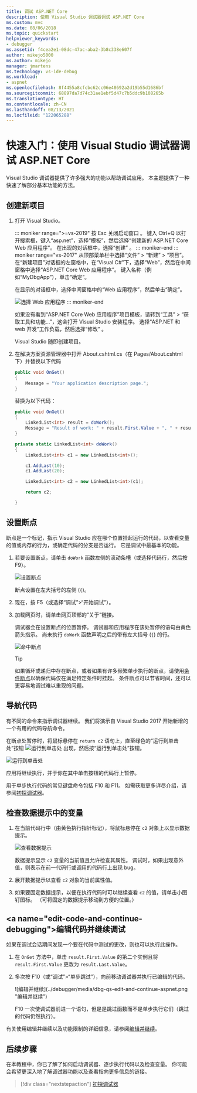 ```yaml
---
title: 调试 ASP.NET Core
description: 使用 Visual Studio 调试器调试 ASP.NET Core
ms.custom: mvc
ms.date: 08/06/2018
ms.topic: quickstart
helpviewer_keywords:
- debugger
ms.assetid: f4cea2e1-08dc-47ac-aba2-3b8c338e607f
author: mikejo5000
ms.author: mikejo
manager: jmartens
ms.technology: vs-ide-debug
ms.workload:
- aspnet
ms.openlocfilehash: 8f4455a8cfcbc62cc06e48692a2d19b55d1686bf
ms.sourcegitcommit: 68897da7d74c31ae1ebf5d47c7b5ddc9b108265b
ms.translationtype: HT
ms.contentlocale: zh-CN
ms.lasthandoff: 08/13/2021
ms.locfileid: "122065288"
---
```

# <a name="quickstart-debug-aspnet-core-with-the-visual-studio-debugger"></a>快速入门：使用 Visual Studio 调试器调试 ASP.NET Core

Visual Studio 调试器提供了许多强大的功能以帮助调试应用。 本主题提供了一种快速了解部分基本功能的方法。

## <a name="create-a-new-project"></a>创建新项目

1. 打开 Visual Studio。

    ::: moniker range=">=vs-2019"
    按 Esc 关闭启动窗口  。 键入 Ctrl+Q 以打开搜索框，键入“asp.net”，选择“模板”，然后选择“创建新的 ASP.NET Core Web 应用程序”。 在出现的对话框中，选择“创建”  。
    ::: moniker-end
    ::: moniker range="vs-2017"
    从顶部菜单栏中选择“文件” > “新建” > “项目”。 在“新建项目”对话框的左窗格中，在“Visual C#”下，选择“Web”，然后在中间窗格中选择“ASP.NET Core Web 应用程序”。 键入名称（例如“MyDbgApp”），单击“确定”。

    在显示的对话框中，选择中间窗格中的“Web 应用程序”，然后单击“确定”。

    ![选择 Web 应用程序](../debugger/media/dbg-qs-aspnet-choose-web-app.png)
    ::: moniker-end

    如果没有看到“ASP.NET Core Web 应用程序”项目模板，请转到“工具” > “获取工具和功能...”，这会打开 Visual Studio 安装程序。 选择“ASP.NET 和 web 开发”工作负载，然后选择“修改” 。

    Visual Studio 随即创建项目。

1. 在解决方案资源管理器中打开 About.cshtml.cs（在 Pages/About.cshtml 下）并替换以下代码

    ```csharp
    public void OnGet()
    {
        Message = "Your application description page.";
    }
    ```

    替换为以下代码：

    ```csharp
    public void OnGet()
    {
        LinkedList<int> result = doWork();
        Message = "Result of work: " + result.First.Value + ", " + result.First.Value;
    }

    private static LinkedList<int> doWork()
    {
        LinkedList<int> c1 = new LinkedList<int>();

        c1.AddLast(10);
        c1.AddLast(20);

        LinkedList<int> c2 = new LinkedList<int>(c1);

        return c2;

    }
    ```

## <a name="set-a-breakpoint"></a>设置断点

断点是一个标记，指示 Visual Studio 应在哪个位置挂起运行的代码，以查看变量的值或内存的行为，或确定代码的分支是否运行。 它是调试中最基本的功能。

1. 若要设置断点，请单击 `doWork` 函数左侧的滚动条槽（或选择代码行，然后按 F9）。

    ![设置断点](../debugger/media/dbg-qs-set-breakpoint-aspnet.png)

    断点设置在左大括号的左侧 (`{`)。

1. 现在，按 F5（或选择“调试”>“开始调试”）。

1. 加载网页时，请单击网页顶部的“关于”链接。

    调试器会在设置断点的位置暂停。 调试器和应用程序在该处暂停的语句由黄色箭头指示。 尚未执行 `doWork` 函数声明之后的带有左大括号 (`{`) 的行。

    ![命中断点](../debugger/media/dbg-qs-hit-breakpoint-aspnet.png)

    > [!TIP]
    > 如果循环或递归中存在断点，或者如果有许多频繁单步执行的断点，请使用[条件断点](../debugger/using-breakpoints.md#BKMK_Specify_a_breakpoint_condition_using_a_code_expression)以确保代码仅在满足特定条件时挂起。 条件断点可以节省时间，还可以更容易地调试难以重现的问题。

## <a name="navigate-code"></a>导航代码

有不同的命令来指示调试器继续。 我们将演示自 Visual Studio 2017 开始新增的一个有用的代码导航命令。

在断点处暂停时，将鼠标悬停在 `return c2` 语句上，直至绿色的“运行到单击处”按钮 ![运行到单击处](../debugger/media/dbg-tour-run-to-click.png) 出现，然后按“运行到单击处”按钮。

![运行到单击处](../debugger/media/dbg-qs-run-to-click-aspnet.png)

应用将继续执行，并于你在其中单击按钮的代码行上暂停。

用于单步执行代码的常见键盘命令包括 F10 和 F11。 如需获取更多详尽介绍，请参阅[初探调试器](../debugger/debugger-feature-tour.md)。

## <a name="inspect-variables-in-a-datatip"></a>检查数据提示中的变量

1. 在当前代码行中（由黄色执行指针标记），将鼠标悬停在 `c2` 对象上以显示数据提示。

    ![查看数据提示](../debugger/media/dbg-qs-data-tip-aspnet.png)

    数据提示显示 `c2` 变量的当前值且允许检查其属性。 调试时，如果出现意外值，则表示在前一代码行或调用的代码行上出现 bug。

2. 展开数据提示以查看 `c2` 对象的当前属性值。

3. 如果要固定数据提示，以便在执行代码时可以继续查看 `c2` 的值，请单击小图钉图标。 （可将固定的数据提示移动到方便的位置。）

## <a name="edit-code-and-continue-debugging&quot;></a>编辑代码并继续调试

如果在调试会话期间发现一个要在代码中测试的更改，则也可以执行此操作。

1. 在 `OnGet` 方法中，单击 `result.First.Value` 的第二个实例且将 `result.First.Value` 更改为 `result.Last.Value`。

1. 多次按 F10（或“调试”>“单步跳过”），向前移动调试器并执行已编辑的代码。

    ![编辑并继续](../debugger/media/dbg-qs-edit-and-continue-aspnet.png &quot;编辑并继续")

    F10 一次使调试器前进一个语句，但是是跳过函数而不是单步执行它们（跳过的代码仍然执行）。

有关使用编辑并继续以及功能限制的详细信息，请参阅[编辑并继续](../debugger/edit-and-continue.md)。

## <a name="next-steps"></a>后续步骤

在本教程中，你已了解了如何启动调试器、逐步执行代码以及检查变量。 你可能会希望更深入地了解调试器功能以及查看指向更多信息的链接。

> [!div class="nextstepaction"]
> [初探调试器](../debugger/debugger-feature-tour.md)
